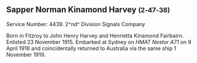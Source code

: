 ## Sapper Norman Kinamond Harvey <small>(2‑47‑38)</small>

Service Number: 4439. 2^nd^ Division Signals Company 

Born in Fitzroy to John Henry Harvey and Henrietta Kinamond Fairbairn. Enlisted 23 November 1915. Embarked at Sydney on *HMAT Nestor A71* on 9 April 1916 and coincidentally returned to Australia via the same ship 1 November 1919.
